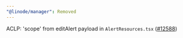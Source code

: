 ```yaml
---
"@linode/manager": Removed
---
```


ACLP: 'scope' from editAlert payload in `AlertResources.tsx` ([#12588](https://github.com/linode/manager/pull/12588))
